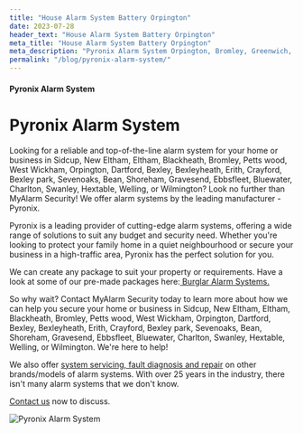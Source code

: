 ```yaml
---
title: "House Alarm System Battery Orpington"
date: 2023-07-28
header_text: "House Alarm System Battery Orpington"
meta_title: "House Alarm System Battery Orpington"
meta_description: "Pyronix Alarm System Orpington, Bromley, Greenwich, Bexley, Dartford, Gravesend. Contact us 020 8302 4065"
permalink: "/blog/pyronix-alarm-system/"
---
```


#### Pyronix Alarm System

# Pyronix Alarm System

Looking for a reliable and top-of-the-line alarm system for your home or business in Sidcup, New Eltham, Eltham, Blackheath, Bromley, Petts wood, West Wickham, Orpington, Dartford, Bexley, Bexleyheath, Erith, Crayford, Bexley park, Sevenoaks, Bean, Shoreham, Gravesend, Ebbsfleet, Bluewater, Charlton, Swanley, Hextable, Welling, or Wilmington? Look no further than MyAlarm Security! We offer alarm systems by the leading manufacturer - Pyronix.

Pyronix is a leading provider of cutting-edge alarm systems, offering a wide range of solutions to suit any budget and security need. Whether you\'re looking to protect your family home in a quiet neighbourhood or secure your business in a high-traffic area, Pyronix has the perfect solution for you.

We can create any package to suit your property or requirements. Have a look at some of our pre-made packages here:[ Burglar Alarm Systems.](/categories/burglar-alarms/)

So why wait? Contact MyAlarm Security today to learn more about how we can help you secure your home or business in Sidcup, New Eltham, Eltham, Blackheath, Bromley, Petts wood, West Wickham, Orpington, Dartford, Bexley, Bexleyheath, Erith, Crayford, Bexley park, Sevenoaks, Bean, Shoreham, Gravesend, Ebbsfleet, Bluewater, Charlton, Swanley, Hextable, Welling, or Wilmington. We\'re here to help!

We also offer [system servicing, fault diagnosis and repair](/categories/servicing-and-repairs/) on other brands/models of alarm systems. With over 25 years in the industry, there isn\'t many alarm systems that we don\'t know.

[Contact us](/contact/) now to discuss.

![Pyronix Alarm System](https://res.cloudinary.com/kbs/image/upload/yoxrorhmy6872tkqb5aa.jpg)